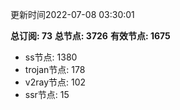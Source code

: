 更新时间2022-07-08 03:30:01

**总订阅: 73**
**总节点: 3726**
**有效节点: 1675**
- ss节点: 1380
- trojan节点: 178
- v2ray节点: 102
- ssr节点: 15
